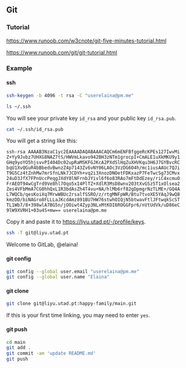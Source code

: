 ## Git

### Tutorial

https://www.runoob.com/w3cnote/git-five-minutes-tutorial.html

https://www.runoob.com/git/git-tutorial.html

### Example

#### ssh

```sh
ssh-keygen -b 4096 -t rsa -C "userelaina@pm.me"
```

```sh
ls ~/.ssh
```
You will see your private key `id_rsa` and your public key `id_rsa.pub`.

```sh
cat ~/.ssh/id_rsa.pub
```

You will get a string like this:
```
ssh-rsa AAAAB3NzaC1yc2EAAAADAQABAAACAQCm6mENFBfggeRcKPEs127IwvMi
Z+Yy9Jvbz7UHXG8NAZ7tS/HWVmLkavo942BH3zNTm1grocpI+CmALE1uXkMKU9y1
GHq9yoYO5hjsvvPI404Dc02upRaMSKFGJKcA2PXdSlHqZuXHVKqu3H6J7GYBvcRC
bqU1XvQGuR4bBbedvBwnzZ4p7143Zv6vNY06LAOc3VzDG6O4h/mc1iusAAUc7QJi
T9G5Cz4tZnhMw7mrSfnLNk7JCDYh+vq2i3XnozDNOetFDKxazP7FeTwcSg73CMvx
24uD3JfX7FPnUccPeqgJXdY0lNFrnbJYivl6f6o83RAo7mFtDdEzey/riC4xcmuO
FrAEOT94wCgTrd9Ve8hl7Oqo5xI4PlTZ+XdlR3MsD8wnv2O3tXvGSz5T1xOlsea2
Zes4VFbMmA7CG0hhQxL1R3bdAsZh4T4vu+NA/hlMb6rf82gDpmgrNzTLME+/GQ4A
L7WQCb/qesKoiXq7MrwWBUc2rsalfSSRO/z/rtgMNFpWR/Btu7tvoXE5YAqJ9wQ8
kmzDD/biNAGro8FLLLaJKcdAmz891BU7HW76stwhOIQjN5btwavFtlJFtwqkScST
TL1Wb7/8+398wlA7BG5n/jOOiwt4Zyp3NLxMtKOI6ROGGFpr6/nVtUdVk/uD86eC
9lW9XVRH1+03u4S+mw== userelaina@pm.me
```
Copy it and paste it to https://liyu.utad.pt/-/profile/keys.

```sh
ssh -T git@liyu.utad.pt
```
Welcome to GitLab, @elaina!

#### git config

```sh
git config --global user.email "userelaina@pm.me"
git config --global user.name "Elaina"
```

#### git clone

```sh
git clone git@liyu.utad.pt:happy-family/main.git
```
If this is your first time linking, you may need to enter `yes`.

#### git push
```sh
cd main
git add .
git commit -am 'update README.md'
git push
```

